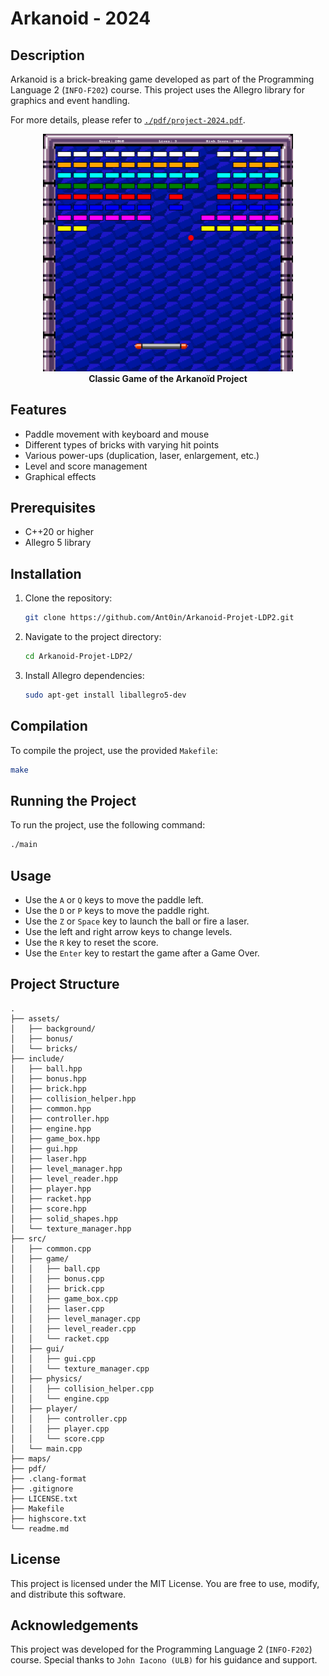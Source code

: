# Arkanoid - 2024

## Description

Arkanoid is a brick-breaking game developed as part of the Programming Language 2 (`INFO-F202`) course. This project uses the Allegro library for graphics and event handling.

For more details, please refer to [`./pdf/project-2024.pdf`](./pdf/project-2024.pdf).

<p align="center">
  <img src="./pdf/rapport/src/intro.png" alt="Demo of the projet" width="400"/>
  <br/>
  <strong>Classic Game of the Arkanoïd Project</strong>
</p>

## Features

- Paddle movement with keyboard and mouse
- Different types of bricks with varying hit points
- Various power-ups (duplication, laser, enlargement, etc.)
- Level and score management
- Graphical effects

## Prerequisites

- C++20 or higher
- Allegro 5 library

## Installation

1. Clone the repository:

   ```bash
   git clone https://github.com/Ant0in/Arkanoid-Projet-LDP2.git
   ```

2. Navigate to the project directory:

   ```bash
   cd Arkanoid-Projet-LDP2/
   ```

3. Install Allegro dependencies:

   ```bash
   sudo apt-get install liballegro5-dev
   ```

## Compilation

To compile the project, use the provided `Makefile`:

```bash
make
```

## Running the Project

To run the project, use the following command:

```bash
./main
```

## Usage

- Use the `A` or `Q` keys to move the paddle left.
- Use the `D` or `P` keys to move the paddle right.
- Use the `Z` or `Space` key to launch the ball or fire a laser.
- Use the left and right arrow keys to change levels.
- Use the `R` key to reset the score.
- Use the `Enter` key to restart the game after a Game Over.

## Project Structure

```
.
├── assets/
│   ├── background/
│   ├── bonus/
│   └── bricks/
├── include/
│   ├── ball.hpp
│   ├── bonus.hpp
│   ├── brick.hpp
│   ├── collision_helper.hpp
│   ├── common.hpp
│   ├── controller.hpp
│   ├── engine.hpp
│   ├── game_box.hpp
│   ├── gui.hpp
│   ├── laser.hpp
│   ├── level_manager.hpp
│   ├── level_reader.hpp
│   ├── player.hpp
│   ├── racket.hpp
│   ├── score.hpp
│   ├── solid_shapes.hpp
│   └── texture_manager.hpp
├── src/
│   ├── common.cpp
│   ├── game/
│   │   ├── ball.cpp
│   │   ├── bonus.cpp
│   │   ├── brick.cpp
│   │   ├── game_box.cpp
│   │   ├── laser.cpp
│   │   ├── level_manager.cpp
│   │   ├── level_reader.cpp
│   │   └── racket.cpp
│   ├── gui/
│   │   ├── gui.cpp
│   │   └── texture_manager.cpp
│   ├── physics/
│   │   ├── collision_helper.cpp
│   │   └── engine.cpp
│   ├── player/
│   │   ├── controller.cpp
│   │   ├── player.cpp
│   │   └── score.cpp
│   └── main.cpp
├── maps/
├── pdf/
├── .clang-format
├── .gitignore
├── LICENSE.txt
├── Makefile
├── highscore.txt
└── readme.md
```

## License

This project is licensed under the MIT License. You are free to use, modify, and distribute this software.

## Acknowledgements

This project was developed for the Programming Language 2 (`INFO-F202`) course. Special thanks to `John Iacono (ULB)` for his guidance and support.
